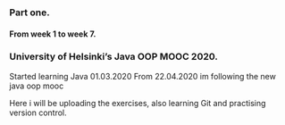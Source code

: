 ### Part one. 
#### From week 1 to week 7.
### University of Helsinki’s Java OOP MOOC 2020.

Started learning Java 01.03.2020
From 22.04.2020 im following the new java oop mooc

Here i will be uploading the exercises, also learning Git and practising version control.
